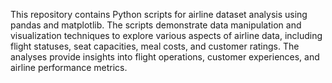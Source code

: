 This repository contains Python scripts for airline dataset analysis using pandas and matplotlib. The scripts demonstrate data manipulation and visualization techniques to explore various aspects of airline data, including flight statuses, seat capacities, meal costs, and customer ratings. The analyses provide insights into flight operations, customer experiences, and airline performance metrics.
